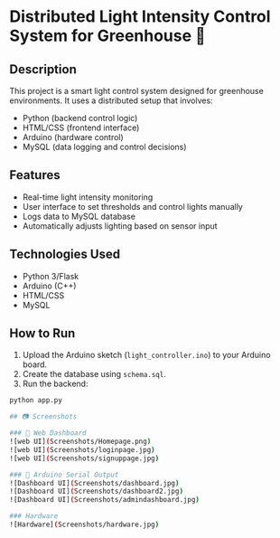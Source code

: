 # Distributed Light Intensity Control System for Greenhouse 🌱

## Description
This project is a smart light control system designed for greenhouse environments. It uses a distributed setup that involves:
- Python (backend control logic)
- HTML/CSS (frontend interface)
- Arduino (hardware control)
- MySQL (data logging and control decisions)

## Features
- Real-time light intensity monitoring
- User interface to set thresholds and control lights manually
- Logs data to MySQL database
- Automatically adjusts lighting based on sensor input

## Technologies Used
- Python 3/Flask
- Arduino (C++)
- HTML/CSS
- MySQL

## How to Run
1. Upload the Arduino sketch (`light_controller.ino`) to your Arduino board.
2. Create the database using `schema.sql`.
3. Run the backend:  
```bash
python app.py

## 📷 Screenshots

### 🌿 Web Dashboard
![web UI](Screenshots/Homepage.png)
![web UI](Screenshots/loginpage.jpg)
![web UI](Screenshots/signuppage.jpg)

### 🔧 Arduino Serial Output
![Dashboard UI](Screenshots/dashboard.jpg)
![Dashboard UI](Screenshots/dashboard2.jpg)
![Dashboard UI](Screenshots/admindashboard.jpg)

### Hardware
![Hardware](Screenshots/hardware.jpg)


